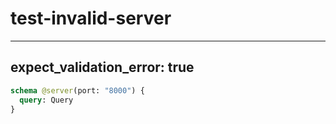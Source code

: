 # test-invalid-server

---

## expect_validation_error: true

```graphql @server
schema @server(port: "8000") {
  query: Query
}
```
